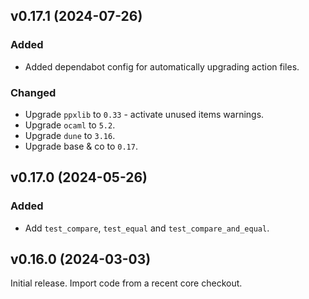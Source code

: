 ## v0.17.1 (2024-07-26)

### Added

- Added dependabot config for automatically upgrading action files.

### Changed

- Upgrade `ppxlib` to `0.33` - activate unused items warnings.
- Upgrade `ocaml` to `5.2`.
- Upgrade `dune` to `3.16`.
- Upgrade base & co to `0.17`.

## v0.17.0 (2024-05-26)

### Added

- Add `test_compare`, `test_equal` and `test_compare_and_equal`.

## v0.16.0 (2024-03-03)

Initial release. Import code from a recent core checkout.
